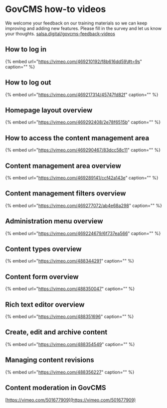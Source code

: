# GovCMS how-to videos

We welcome your feedback on our training materials so we can keep improving and adding new features. Please fill in the survey and let us know your thoughts. [salsa.digital/govcms-feedback-videos](https://salsadigital.com.au/feedback-govcms-videos)

## How to log in

{% embed url="https://vimeo.com/469210192/f8b616dd59\#t=9s" caption="" %}

## How to log out

{% embed url="https://vimeo.com/469217314/45747fd82f" caption="" %}

## Homepage layout overview

{% embed url="https://vimeo.com/469292408/2e78f6515b" caption="" %}

## How to access the content management area

{% embed url="https://vimeo.com/469290467/83dcc58c11" caption="" %}

## Content management area overview

{% embed url="https://vimeo.com/469289141/ccf42a143e" caption="" %}

## Content management filters overview

{% embed url="https://vimeo.com/469277072/ab4e68a298" caption="" %}

## Administration menu overview

{% embed url="https://vimeo.com/469224679/6f737ea566" caption="" %}

## Content types overview

{% embed url="https://vimeo.com/488344291" caption="" %}

## Content form overview

{% embed url="https://vimeo.com/488350047" caption="" %}

## Rich text editor overview

{% embed url="https://vimeo.com/488351696" caption="" %}

## Create, edit and archive content

{% embed url="https://vimeo.com/488354549" caption="" %}

## Managing content revisions

{% embed url="https://vimeo.com/488356227" caption="" %}

## Content moderation in GovCMS

[https://vimeo.com/501677909](https://vimeo.com/501677909)

